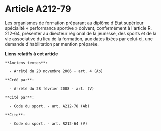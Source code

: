 # Article A212-79

Les organismes de formation préparant au diplôme d'Etat supérieur spécialité « performance sportive » doivent, conformément à
l'article R. 212-64, présenter au directeur régional de la jeunesse, des sports et de la vie associative du lieu de la
formation, aux dates fixées par celui-ci, une demande d'habilitation par mention préparée.

**Liens relatifs à cet article**

	**Anciens textes**:

	  - Arrêté du 20 novembre 2006 - art. 4 (Ab)

	**Créé par**:

	  - Arrêté du 28 février 2008 - art. (V)

	**Cité par**:

	  - Code du sport. - art. A212-78 (Ab)

	**Cite**:

	  - Code du sport. - art. R212-64 (V)
